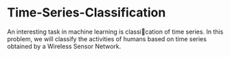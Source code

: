 # Time-Series-Classification
An interesting task in machine learning is classication of time series. In this problem,
we will classify the activities of humans based on time series obtained by a Wireless
Sensor Network.
